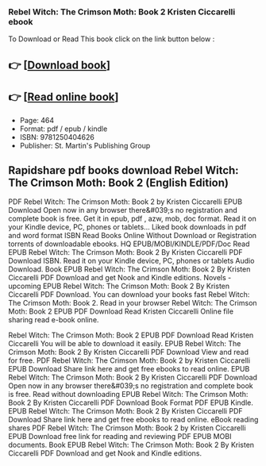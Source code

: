 ### Rebel Witch: The Crimson Moth: Book 2 Kristen Ciccarelli ebook

To Download or Read This book click on the link button below :

## 👉  [**[Download book](http://ebooksharez.info/download.php?group=book&from=github.com&id=717073&lnk=1066 "Download book")**]

## 👉  [**[Read online book](http://ebooksharez.info/download.php?group=book&from=github.com&id=717073&lnk=1066 "Read online book")**]


* Page: 464
* Format: pdf / epub / kindle
* ISBN: 9781250404626
* Publisher: St. Martin&#039;s Publishing Group



## Rapidshare pdf books download Rebel Witch: The Crimson Moth: Book 2 (English Edition)


PDF Rebel Witch: The Crimson Moth: Book 2 by Kristen Ciccarelli EPUB Download Open now in any browser there&amp;#039;s no registration and complete book is free. Get it in epub, pdf , azw, mob, doc format. Read it on your Kindle device, PC, phones or tablets... Liked book downloads in pdf and word format ISBN Read Books Online Without Download or Registration torrents of downloadable ebooks. HQ EPUB/MOBI/KINDLE/PDF/Doc Read EPUB Rebel Witch: The Crimson Moth: Book 2 By Kristen Ciccarelli PDF Download ISBN. Read it on your Kindle device, PC, phones or tablets Audio Download. Book EPUB Rebel Witch: The Crimson Moth: Book 2 By Kristen Ciccarelli PDF Download and get Nook and Kindle editions. Novels - upcoming EPUB Rebel Witch: The Crimson Moth: Book 2 By Kristen Ciccarelli PDF Download. You can download your books fast Rebel Witch: The Crimson Moth: Book 2. Read in your browser Rebel Witch: The Crimson Moth: Book 2 EPUB PDF Download Read Kristen Ciccarelli Online file sharing read e-book online.

Rebel Witch: The Crimson Moth: Book 2 EPUB PDF Download Read Kristen Ciccarelli You will be able to download it easily. EPUB Rebel Witch: The Crimson Moth: Book 2 By Kristen Ciccarelli PDF Download View and read for free. PDF Rebel Witch: The Crimson Moth: Book 2 by Kristen Ciccarelli EPUB Download Share link here and get free ebooks to read online. EPUB Rebel Witch: The Crimson Moth: Book 2 By Kristen Ciccarelli PDF Download Open now in any browser there&amp;#039;s no registration and complete book is free. Read without downloading EPUB Rebel Witch: The Crimson Moth: Book 2 By Kristen Ciccarelli PDF Download Book Format PDF EPUB Kindle. EPUB Rebel Witch: The Crimson Moth: Book 2 By Kristen Ciccarelli PDF Download Share link here and get free ebooks to read online. eBook reading shares PDF Rebel Witch: The Crimson Moth: Book 2 by Kristen Ciccarelli EPUB Download free link for reading and reviewing PDF EPUB MOBI documents. Book EPUB Rebel Witch: The Crimson Moth: Book 2 By Kristen Ciccarelli PDF Download and get Nook and Kindle editions.





